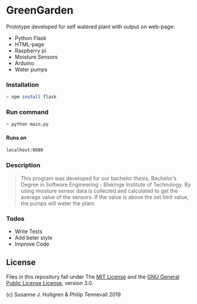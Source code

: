 # GreenGarden

Prototype developed for self watered plant with output on web-page:

- Python Flask
- HTML-page
- Raspberry pi
- Moisture Sensors
- Arduino
- Water pumps

### Installation

```sh
> npm install flask
```

### Run command

```sh
> python main.py
```

#### Runs on

```sh
localhost:8080
```

### Description

> This program was developed for our bachelor thesis,
> Bachelor’s Degree in Software Engineering -
> Blekinge Institute of Technology.
> By using moisture sensor data is collected
> and calculated to get the average value of the sensors.
> If the value is above the set limit value, the pumps will water the plant.

### Todos

- Write Tests
- Add beter style
- Improve Code

## License

Files in this repository fall under The [MIT License](https://opensource.org/licenses/MIT) and the [GNU General Public License License](https://www.gnu.org/licenses/gpl-3.0.html), version 3.0.

(c) Susanne J. Hultgren & Philip Tennevall 2019
